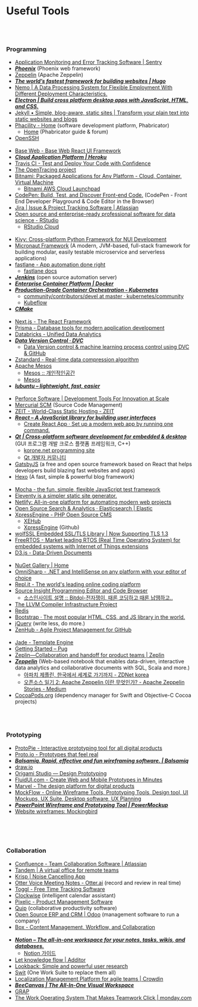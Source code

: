 Useful Tools
==========


 <br/><br/>


### Programming
- [Application Monitoring and Error Tracking Software | Sentry](https://sentry.io/welcome/)
- [___Phoenix___](http://www.phoenixframework.org/) (Phoenix web framework)
- [Zeppelin](https://zeppelin.apache.org/) (Apache Zeppelin)
- [___The world’s fastest framework for building websites | Hugo___](https://gohugo.io/)
- [Nemo | A Data Processing System for Flexible Employment With Different Deployment Characteristics.](https://nemo.apache.org/)
- [___Electron | Build cross platform desktop apps with JavaScript, HTML, and CSS.___](https://electronjs.org/)
- [Jekyll • Simple, blog-aware, static sites | Transform your plain text into static websites and blogs](https://jekyllrb.com/)
- [Phacility - Home](https://www.phacility.com/) (software development platform, Phabricator)
    - [Home](https://secure.phabricator.com/) (Phabricator guide & forum)
- [OpenSSH](https://www.openssh.com/)  <br/><br/>
- [Base Web - Base Web React UI Framework](https://baseweb.design/)
- [___Cloud Application Platform | Heroku___](https://www.heroku.com/)
- [Travis CI - Test and Deploy Your Code with Confidence](https://travis-ci.org/)
- [The OpenTracing project](https://opentracing.io/)
- [Bitnami: Packaged Applications for Any Platform - Cloud, Container, Virtual Machine](https://bitnami.com/)
    - [Bitnami AWS Cloud Launchpad](https://aws.bitnami.com/)
- [CodePen: Build, Test, and Discover Front-end Code.](https://codepen.io/) (CodePen - Front End Developer Playground & Code Editor in the Browser)
- [Jira | Issue & Project Tracking Software | Atlassian](https://www.atlassian.com/software/jira)
- [Open source and enterprise-ready professional software for data science - RStudio](https://www.rstudio.com/)
    - [RStudio Cloud](https://rstudio.cloud/)  <br/><br/>
- [Kivy: Cross-platform Python Framework for NUI Development](https://kivy.org/#home)
- [Micronaut Framework](https://micronaut.io/) (A modern, JVM-based, full-stack framework for building modular, easily testable microservice and serverless applications)
- [fastlane - App automation done right](https://fastlane.tools/)
    - [fastlane docs](https://docs.fastlane.tools/)
- [___Jenkins___](https://jenkins.io/) (open source automation server)
- [___Enterprise Container Platform | Docker___](https://www.docker.com/)
- [___Production-Grade Container Orchestration - Kubernetes___](https://kubernetes.io/)
    - [community/contributors/devel at master · kubernetes/community](https://github.com/kubernetes/community/tree/master/contributors/devel#readme)
    - [Kubeflow](https://www.kubeflow.org/)
- [___CMake___](https://cmake.org/)  <br/><br/>
- [Next.js - The React Framework](https://nextjs.org/)
- [Prisma - Database tools for modern application development](https://www.prisma.io/)
- [Databricks - Unified Data Analytics](https://databricks.com/)
- [___Data Version Control · DVC___](https://dvc.org/)
    - [Data Version control & machine learning process control using DVC & GitHub](https://towardsdatascience.com/data-version-control-machine-learning-process-control-using-dvc-github-c629511e95b5)
- [Zstandard - Real-time data compression algorithm](https://facebook.github.io/zstd/)
- [Apache Mesos](http://mesos.apache.org/)
    - [Mesos :: 개인적인공간](https://brownbears.tistory.com/261)
    - [Mesos](https://www.joinc.co.kr/w/man/12/mesos)
- [___lubuntu – lightweight, fast, easier___](https://lubuntu.net/)  <br/><br/>
- [Perforce Software | Development Tools For Innovation at Scale](https://www.perforce.com/)
- [Mercurial SCM](https://www.mercurial-scm.org/) (Source Code Management)
- [ZEIT - World-Class Static Hosting - ZEIT](https://zeit.co/)
- [___React – A JavaScript library for building user interfaces___](https://reactjs.org/)
    - [Create React App · Set up a modern web app by running one command.](https://create-react-app.dev/)
- [___Qt | Cross-platform software development for embedded & desktop___](https://www.qt.io/) (GUI 프로그램 개발 크로스 플랫폼 프레임워크, C++)
    - [korone.net programming site](https://www.korone.net/)
    - [Qt 개발자 커뮤니티](http://qt-dev.com/board.php?board=kkkmain&command=skin_insert&exe=insert_iboard1_home)
- [GatsbyJS](https://www.gatsbyjs.org/) (a free and open source framework based on React that helps developers build blazing fast websites and apps)
- [Hexo](https://hexo.io/) (A fast, simple & powerful blog framework)  <br/><br/>
- [Mocha - the fun, simple, flexible JavaScript test framework](https://mochajs.org/)
- [Eleventy is a simpler static site generator.](https://www.11ty.dev/)
- [Netlify: All-in-one platform for automating modern web projects](https://www.netlify.com/)
- [Open Source Search & Analytics · Elasticsearch | Elastic](https://www.elastic.co/)
- [XpressEngine - PHP Open Source CMS](https://www.xpressengine.com/)
    - [XEHub](https://www.xehub.io/)
    - [XpressEngine](https://github.com/xpressengine) (Github)
- [wolfSSL Embedded SSL/TLS Library | Now Supporting TLS 1.3](https://www.wolfssl.com/)
- [FreeRTOS - Market leading RTOS (Real Time Operating System) for embedded systems with Internet of Things extensions](https://www.freertos.org/)
- [D3.js - Data-Driven Documents](https://d3js.org/)  <br/><br/>
- [NuGet Gallery | Home](https://www.nuget.org/)
- [OmniSharp - .NET and IntelliSense on any platform with your editor of choice](https://www.omnisharp.net/)
- [Repl.it - The world's leading online coding platform](https://repl.it/)
- [Source Insight Programming Editor and Code Browser](https://www.sourceinsight.com/)
     - [소스인사이트 설명 :: Bitdol-전자쟁이, 때론 코딩하고 때론 납땜하고..](https://bitdol.tistory.com/entry/%EC%86%8C%EC%8A%A4%EC%9D%B8%EC%82%AC%EC%9D%B4%ED%8A%B8-%EC%84%A4%EB%AA%85)
- [The LLVM Compiler Infrastructure Project](https://llvm.org/)
- [Redis](https://redis.io/)
- [Bootstrap · The most popular HTML, CSS, and JS library in the world.](https://getbootstrap.com/)
- [jQuery](https://jquery.com/) (write less, do more.)
- [ZenHub - Agile Project Management for GitHub](https://www.zenhub.com/)  <br/><br/>
- [Jade - Template Engine](http://jade-lang.com/)
- [Getting Started – Pug](https://pugjs.org/api/getting-started.html)
- [Zeplin—Collaboration and handoff for product teams | Zeplin](https://zeplin.io/)
- [___Zeppelin___](https://zeppelin.apache.org/) (Web-based notebook that enables data-driven, interactive data analytics and collaborative documents with SQL, Scala and more.)
    - [아파치 제플린, 한국에서 세계로 가기까지 - ZDNet korea](http://www.zdnet.co.kr/view/?no=20160601155438)
    - [오픈소스 일기 2: Apache Zeppelin 이란 무엇인가? - Apache Zeppelin Stories - Medium](https://medium.com/apache-zeppelin-stories/%EC%98%A4%ED%94%88%EC%86%8C%EC%8A%A4-%EC%9D%BC%EA%B8%B0-2-apache-zeppelin-%EC%9D%B4%EB%9E%80-%EB%AC%B4%EC%97%87%EC%9D%B8%EA%B0%80-f3a520297938)
- [CocoaPods.org](https://cocoapods.org/) (dependency manager for Swift and Objective-C Cocoa projects)


 <br/><br/>


### Prototyping
- [ProtoPie - Interactive prototyping tool for all digital products](https://www.protopie.io/)
- [Proto.io - Prototypes that feel real](https://proto.io/)
- [___Balsamiq. Rapid, effective and fun wireframing software. | Balsamiq___](https://balsamiq.com/)
- [draw.io](https://www.draw.io/)
- [Origami Studio — Design Prototyping](https://origami.design/)
- [FluidUI.com - Create Web and Mobile Prototypes in Minutes](https://www.fluidui.com/)
- [Marvel - The design platform for digital products](https://marvelapp.com/)
- [MockFlow - Online Wireframe Tools, Prototyping Tools, Design tool, UI Mockups, UX Suite, Desktop software, UX Planning](https://mockflow.com/)
- [___PowerPoint Wireframe and Prototyping Tool | PowerMockup___](https://www.powermockup.com/)
- [Website wireframes: Mockingbird](https://gomockingbird.com/home)  <br/><br/>


 <br/><br/>


### Collaboration
- [Confluence - Team Collaboration Software | Atlassian](https://www.atlassian.com/software/confluence)
- [Tandem | A virtual office for remote teams](https://tandem.chat/)
- [ Krisp | Noise Cancelling App](https://krisp.ai/)
- [Otter Voice Meeting Notes - Otter.ai](https://otter.ai/login) (record and review in real time)
- [Toggl - Free Time Tracking Software](https://toggl.com/)
- [Clockwise](https://www.getclockwise.com/) (intelligent calendar assistant)
- [Pixelic - Product Management Software](https://www.pixelic.io/)
- [Quip](https://quip.com/) (collaborative productivity software)
- [Open Source ERP and CRM | Odoo](https://www.odoo.com/) (management software to run a company)
- [Box - Content Management, Workflow, and Collaboration](https://www.box.com/)  <br/><br/>
- [___Notion – The all-in-one workspace for your notes, tasks, wikis, and databases.___](https://www.notion.so/)
    - [Notion 가이드](https://www.notion.so/Notion-1ad7ccbc41a44298814a4820d4acb14e)
- [Let knowledge flow | Additor](https://additor.io/)
- [Lookback: Simple and powerful user research](https://lookback.io/)
- [Swit](https://swit.io/) (One Work Suite to replace them all)
- [Localization Management Platform for agile teams | Crowdin](https://crowdin.com/)
- [___BeeCanvas | The All-In-One Visual Workspace___](https://beecanvas.com/)
- [GRAP](https://www.grap.io/ko/intro)
- [The Work Operating System That Makes Teamwork Click | monday.com](https://monday.com/)


 <br/><br/>


